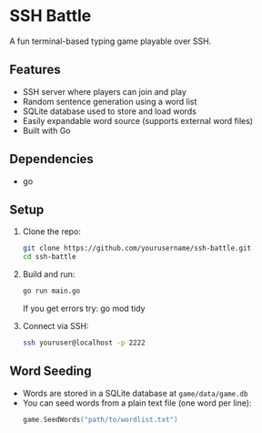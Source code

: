 # SSH Battle

A fun terminal-based typing game playable over SSH.

## Features

- SSH server where players can join and play
- Random sentence generation using a word list
- SQLite database used to store and load words
- Easily expandable word source (supports external word files)
- Built with Go

## Dependencies
- go
## Setup

1. Clone the repo:
    ```bash
    git clone https://github.com/yourusername/ssh-battle.git
    cd ssh-battle
    ```

2. Build and run:
    ```bash
    go run main.go
    ```
    If you get errors try:
    go mod tidy

3. Connect via SSH:
    ```bash
    ssh youruser@localhost -p 2222
    ```

## Word Seeding

- Words are stored in a SQLite database at `game/data/game.db`
- You can seed words from a plain text file (one word per line):
    ```go
    game.SeedWords("path/to/wordlist.txt")
    ```
